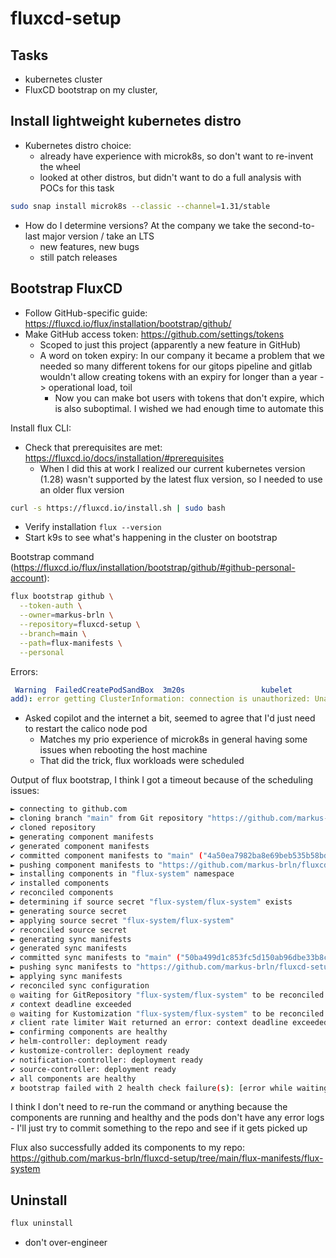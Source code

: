 # fluxcd-setup

## Tasks

- kubernetes cluster
- FluxCD bootstrap on my cluster, 

## Install lightweight kubernetes distro

- Kubernetes distro choice:
  - already have experience with microk8s, so don't want to re-invent the wheel
  - looked at other distros, but didn't want to do a full analysis with POCs for this task

```bash
sudo snap install microk8s --classic --channel=1.31/stable
```

- How do I determine versions? At the company we take the second-to-last major version / take an LTS
  - new features, new bugs
  - still patch releases

## Bootstrap FluxCD


- Follow GitHub-specific guide: https://fluxcd.io/flux/installation/bootstrap/github/
- Make GitHub access token: https://github.com/settings/tokens
  - Scoped to just this project (apparently a new feature in GitHub)
  - A word on token expiry: In our company it became a problem that we needed so many different tokens for our gitops
    pipeline and gitlab wouldn't allow creating tokens with an expiry for longer than a year -> operational load, toil
    - Now you can make bot users with tokens that don't expire, which is also suboptimal. I wished we had enough time to
      automate this

Install flux CLI:

- Check that prerequisites are met: https://fluxcd.io/docs/installation/#prerequisites
  - When I did this at work I realized our current kubernetes version (1.28) wasn't supported by the latest flux
    version, so I needed to use an older flux version

```bash
curl -s https://fluxcd.io/install.sh | sudo bash
```

- Verify installation `flux --version`
- Start k9s to see what's happening in the cluster on bootstrap

Bootstrap command (https://fluxcd.io/flux/installation/bootstrap/github/#github-personal-account):

```bash
flux bootstrap github \
  --token-auth \
  --owner=markus-brln \
  --repository=fluxcd-setup \
  --branch=main \
  --path=flux-manifests \
  --personal
```

Errors:

```yaml
 Warning  FailedCreatePodSandBox  3m20s                 kubelet            Failed to create pod sandbox: rpc error: code = Unknown desc = failed to setup network for sandbox "f72243dfc0904c1cd1d4ccf2481ecb17f324bfde4f3a1b01628f2d5bd8fda8c3": plugin type="calico" failed (
add): error getting ClusterInformation: connection is unauthorized: Unauthorized
```

- Asked copilot and the internet a bit, seemed to agree that I'd just need to restart the calico node pod
  - Matches my prio experience of microk8s in general having some issues when rebooting the host machine
  - That did the trick, flux workloads were scheduled

Output of flux bootstrap, I think I got a timeout because of the scheduling issues:

```bash
► connecting to github.com
► cloning branch "main" from Git repository "https://github.com/markus-brln/fluxcd-setup.git"
✔ cloned repository
► generating component manifests
✔ generated component manifests
✔ committed component manifests to "main" ("4a50ea7982ba8e69beb535b58bdfcc72b4ffac4d")
► pushing component manifests to "https://github.com/markus-brln/fluxcd-setup.git"
► installing components in "flux-system" namespace
✔ installed components
✔ reconciled components
► determining if source secret "flux-system/flux-system" exists
► generating source secret
► applying source secret "flux-system/flux-system"
✔ reconciled source secret
► generating sync manifests
✔ generated sync manifests
✔ committed sync manifests to "main" ("50ba499d1c853fc5d150ab96dbe33b8cc073c59a")
► pushing sync manifests to "https://github.com/markus-brln/fluxcd-setup.git"
► applying sync manifests
✔ reconciled sync configuration
◎ waiting for GitRepository "flux-system/flux-system" to be reconciled
✗ context deadline exceeded
◎ waiting for Kustomization "flux-system/flux-system" to be reconciled
✗ client rate limiter Wait returned an error: context deadline exceeded
► confirming components are healthy
✔ helm-controller: deployment ready
✔ kustomize-controller: deployment ready
✔ notification-controller: deployment ready
✔ source-controller: deployment ready
✔ all components are healthy
✗ bootstrap failed with 2 health check failure(s): [error while waiting for GitRepository to be ready: 'context deadline exceeded', error while waiting for Kustomization to be ready: 'client rate limiter Wait returned an error: context deadline exceeded']
```

I think I don't need to re-run the command or anything because the components are running and healthy and the pods
don't have any error logs - I'll just try to commit something to the repo and see if it gets picked up

Flux also successfully added its components to my repo: https://github.com/markus-brln/fluxcd-setup/tree/main/flux-manifests/flux-system



## Uninstall

```bash
flux uninstall
```


- don't over-engineer



